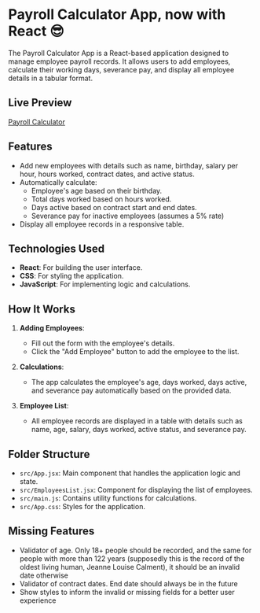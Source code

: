 # Payroll Calculator App, now with React 😎

The Payroll Calculator App is a React-based application designed to manage employee payroll records. It allows users to add employees, calculate their working days, severance pay, and display all employee details in a tabular format.

## Live Preview

[Payroll Calculator](https://payroll-calculator-react.netlify.app/)

## Features

- Add new employees with details such as name, birthday, salary per hour, hours worked, contract dates, and active status.
- Automatically calculate:
  - Employee's age based on their birthday.
  - Total days worked based on hours worked.
  - Days active based on contract start and end dates.
  - Severance pay for inactive employees (assumes a 5% rate)
- Display all employee records in a responsive table.

## Technologies Used

- **React**: For building the user interface.
- **CSS**: For styling the application.
- **JavaScript**: For implementing logic and calculations.

## How It Works

1. **Adding Employees**:
   - Fill out the form with the employee's details.
   - Click the "Add Employee" button to add the employee to the list.

2. **Calculations**:
   - The app calculates the employee's age, days worked, days active, and severance pay automatically based on the provided data.

3. **Employee List**:
   - All employee records are displayed in a table with details such as name, age, salary, days worked, active status, and severance pay.

## Folder Structure

- `src/App.jsx`: Main component that handles the application logic and state.
- `src/EmployeesList.jsx`: Component for displaying the list of employees.
- `src/main.js`: Contains utility functions for calculations.
- `src/App.css`: Styles for the application.

## Missing Features

- Validator of age. Only 18+ people should be recorded, and the same for people with more than 122 years (supposedly this is the record of the oldest living human, Jeanne Louise Calment), it should be an invalid date otherwise
- Validator of contract dates. End date should always be in the future
- Show styles to inform the invalid or missing fields for a better user experience